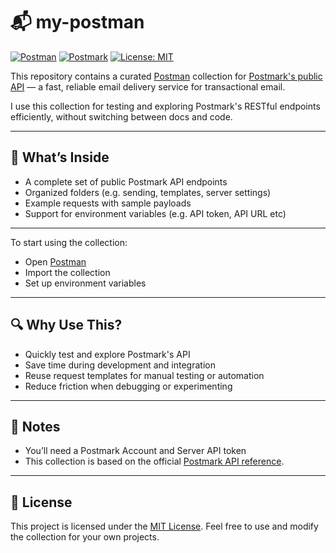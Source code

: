 # 📬 my-postman

[![Postman](https://img.shields.io/badge/tool-Postman-orange?logo=postman)](https://www.postman.com/)
[![Postmark](https://img.shields.io/badge/API-Postmark-yellow)](https://postmarkapp.com/developer)
[![License: MIT](https://img.shields.io/badge/license-MIT-blue.svg)](LICENSE.txt)

This repository contains a curated [Postman](https://www.postman.com/) collection for [Postmark's public API](https://postmarkapp.com/developer) — a fast, reliable email delivery service for transactional email.

I use this collection for testing and exploring Postmark's RESTful endpoints efficiently, without switching between docs and code.

---

## 📁 What’s Inside

- A complete set of public Postmark API endpoints
- Organized folders (e.g. sending, templates, server settings)
- Example requests with sample payloads
- Support for environment variables (e.g. API token, API URL etc)

---

To start using the collection:

- Open [Postman](https://www.postman.com/downloads/)
- Import the collection
- Set up environment variables

---

## 🔍 Why Use This?

- Quickly test and explore Postmark's API
- Save time during development and integration
- Reuse request templates for manual testing or automation
- Reduce friction when debugging or experimenting

---

## 📝 Notes

- You’ll need a Postmark Account and Server API token 
- This collection is based on the official [Postmark API reference](https://postmarkapp.com/developer/api/overview).

---

## 📜 License

This project is licensed under the [MIT License](LICENSE.txt).
Feel free to use and modify the collection for your own projects.
